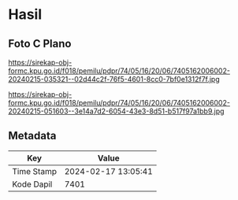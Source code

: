 # Hasil

## Foto C Plano

https://sirekap-obj-formc.kpu.go.id/f018/pemilu/pdpr/74/05/16/20/06/7405162006002-20240215-035321--02d44c2f-76f5-4601-8cc0-7bf0e1312f7f.jpg

https://sirekap-obj-formc.kpu.go.id/f018/pemilu/pdpr/74/05/16/20/06/7405162006002-20240215-051603--3e14a7d2-6054-43e3-8d51-b517f97a1bb9.jpg


## Metadata

| Key        | Value               |
| ---------- | ------------------- |
| Time Stamp | 2024-02-17 13:05:41 |
| Kode Dapil | 7401                |



